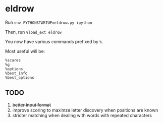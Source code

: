 # eldrow

Run `env PYTHONSTARTUP=eldrow.py ipython`

Then, run `%load_ext eldrow`

You now have various commands prefixed by `%`.

Most useful will be:

```
%scores
%g
%options
%best_info
%best_options
```

## TODO

1. ~~better input format~~
2. improve scoring to maximze letter discovery when positions are known
3. stricter matching when dealing with words with repeated characters
